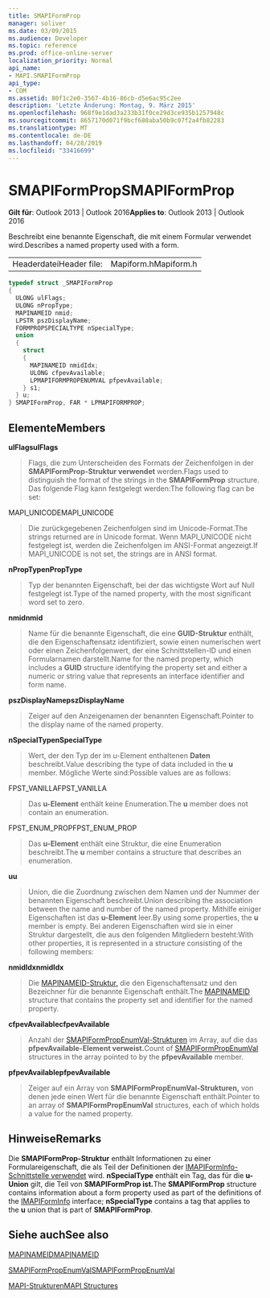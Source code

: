 ```yaml
---
title: SMAPIFormProp
manager: soliver
ms.date: 03/09/2015
ms.audience: Developer
ms.topic: reference
ms.prod: office-online-server
localization_priority: Normal
api_name:
- MAPI.SMAPIFormProp
api_type:
- COM
ms.assetid: 80f1c2e0-3567-4b16-86cb-d5e6ac95c2ee
description: 'Letzte Änderung: Montag, 9. März 2015'
ms.openlocfilehash: 968f9e1dad3a233b31f0ce29d3ce935b1257948c
ms.sourcegitcommit: 8657170d071f9bcf680aba50b9c07f2a4fb82283
ms.translationtype: MT
ms.contentlocale: de-DE
ms.lasthandoff: 04/28/2019
ms.locfileid: "33416699"
---
```

# <a name="smapiformprop"></a><span data-ttu-id="a262f-103">SMAPIFormProp</span><span class="sxs-lookup"><span data-stu-id="a262f-103">SMAPIFormProp</span></span>

  
  
<span data-ttu-id="a262f-104">**Gilt für**: Outlook 2013 | Outlook 2016</span><span class="sxs-lookup"><span data-stu-id="a262f-104">**Applies to**: Outlook 2013 | Outlook 2016</span></span> 
  
<span data-ttu-id="a262f-105">Beschreibt eine benannte Eigenschaft, die mit einem Formular verwendet wird.</span><span class="sxs-lookup"><span data-stu-id="a262f-105">Describes a named property used with a form.</span></span> 
  
|||
|:-----|:-----|
|<span data-ttu-id="a262f-106">Headerdatei</span><span class="sxs-lookup"><span data-stu-id="a262f-106">Header file:</span></span>  <br/> |<span data-ttu-id="a262f-107">Mapiform.h</span><span class="sxs-lookup"><span data-stu-id="a262f-107">Mapiform.h</span></span>  <br/> |
   
```cpp
typedef struct _SMAPIFormProp
{
  ULONG ulFlags;
  ULONG nPropType;
  MAPINAMEID nmid;
  LPSTR pszDisplayName;
  FORMPROPSPECIALTYPE nSpecialType;
  union
  {
    struct
    {
      MAPINAMEID nmidIdx;
      ULONG cfpevAvailable;
      LPMAPIFORMPROPENUMVAL pfpevAvailable;
    } s1;
  } u;
} SMAPIFormProp, FAR * LPMAPIFORMPROP;

```

## <a name="members"></a><span data-ttu-id="a262f-108">Elemente</span><span class="sxs-lookup"><span data-stu-id="a262f-108">Members</span></span>

 <span data-ttu-id="a262f-109">**ulFlags**</span><span class="sxs-lookup"><span data-stu-id="a262f-109">**ulFlags**</span></span>
  
> <span data-ttu-id="a262f-110">Flags, die zum Unterscheiden des Formats der Zeichenfolgen in der **SMAPIFormProp-Struktur verwendet** werden.</span><span class="sxs-lookup"><span data-stu-id="a262f-110">Flags used to distinguish the format of the strings in the **SMAPIFormProp** structure.</span></span> <span data-ttu-id="a262f-111">Das folgende Flag kann festgelegt werden:</span><span class="sxs-lookup"><span data-stu-id="a262f-111">The following flag can be set:</span></span> 
    
<span data-ttu-id="a262f-112">MAPI_UNICODE</span><span class="sxs-lookup"><span data-stu-id="a262f-112">MAPI_UNICODE</span></span> 
  
> <span data-ttu-id="a262f-113">Die zurückgegebenen Zeichenfolgen sind im Unicode-Format.</span><span class="sxs-lookup"><span data-stu-id="a262f-113">The strings returned are in Unicode format.</span></span> <span data-ttu-id="a262f-114">Wenn MAPI_UNICODE nicht festgelegt ist, werden die Zeichenfolgen im ANSI-Format angezeigt.</span><span class="sxs-lookup"><span data-stu-id="a262f-114">If MAPI_UNICODE is not set, the strings are in ANSI format.</span></span>
    
 <span data-ttu-id="a262f-115">**nPropType**</span><span class="sxs-lookup"><span data-stu-id="a262f-115">**nPropType**</span></span>
  
> <span data-ttu-id="a262f-116">Typ der benannten Eigenschaft, bei der das wichtigste Wort auf Null festgelegt ist.</span><span class="sxs-lookup"><span data-stu-id="a262f-116">Type of the named property, with the most significant word set to zero.</span></span> 
    
 <span data-ttu-id="a262f-117">**nmid**</span><span class="sxs-lookup"><span data-stu-id="a262f-117">**nmid**</span></span>
  
> <span data-ttu-id="a262f-118">Name für die benannte Eigenschaft, die eine **GUID-Struktur** enthält, die den Eigenschaftensatz identifiziert, sowie einen numerischen wert oder einen Zeichenfolgenwert, der eine Schnittstellen-ID und einen Formularnamen darstellt.</span><span class="sxs-lookup"><span data-stu-id="a262f-118">Name for the named property, which includes a **GUID** structure identifying the property set and either a numeric or string value that represents an interface identifier and form name.</span></span> 
    
 <span data-ttu-id="a262f-119">**pszDisplayName**</span><span class="sxs-lookup"><span data-stu-id="a262f-119">**pszDisplayName**</span></span>
  
> <span data-ttu-id="a262f-120">Zeiger auf den Anzeigenamen der benannten Eigenschaft.</span><span class="sxs-lookup"><span data-stu-id="a262f-120">Pointer to the display name of the named property.</span></span>
    
 <span data-ttu-id="a262f-121">**nSpecialType**</span><span class="sxs-lookup"><span data-stu-id="a262f-121">**nSpecialType**</span></span>
  
> <span data-ttu-id="a262f-122">Wert, der den Typ der im u-Element enthaltenen **Daten** beschreibt.</span><span class="sxs-lookup"><span data-stu-id="a262f-122">Value describing the type of data included in the **u** member.</span></span> <span data-ttu-id="a262f-123">Mögliche Werte sind:</span><span class="sxs-lookup"><span data-stu-id="a262f-123">Possible values are as follows:</span></span> 
    
<span data-ttu-id="a262f-124">FPST_VANILLA</span><span class="sxs-lookup"><span data-stu-id="a262f-124">FPST_VANILLA</span></span> 
  
> <span data-ttu-id="a262f-125">Das **u-Element** enthält keine Enumeration.</span><span class="sxs-lookup"><span data-stu-id="a262f-125">The **u** member does not contain an enumeration.</span></span> 
    
<span data-ttu-id="a262f-126">FPST_ENUM_PROP</span><span class="sxs-lookup"><span data-stu-id="a262f-126">FPST_ENUM_PROP</span></span> 
  
> <span data-ttu-id="a262f-127">Das **u-Element** enthält eine Struktur, die eine Enumeration beschreibt.</span><span class="sxs-lookup"><span data-stu-id="a262f-127">The **u** member contains a structure that describes an enumeration.</span></span> 
    
 <span data-ttu-id="a262f-128">**u**</span><span class="sxs-lookup"><span data-stu-id="a262f-128">**u**</span></span>
  
> <span data-ttu-id="a262f-129">Union, die die Zuordnung zwischen dem Namen und der Nummer der benannten Eigenschaft beschreibt.</span><span class="sxs-lookup"><span data-stu-id="a262f-129">Union describing the association between the name and number of the named property.</span></span> <span data-ttu-id="a262f-130">Mithilfe einiger Eigenschaften ist das **u-Element** leer.</span><span class="sxs-lookup"><span data-stu-id="a262f-130">By using some properties, the **u** member is empty.</span></span> <span data-ttu-id="a262f-131">Bei anderen Eigenschaften wird sie in einer Struktur dargestellt, die aus den folgenden Mitgliedern besteht:</span><span class="sxs-lookup"><span data-stu-id="a262f-131">With other properties, it is represented in a structure consisting of the following members:</span></span> 
    
 <span data-ttu-id="a262f-132">**nmidIdx**</span><span class="sxs-lookup"><span data-stu-id="a262f-132">**nmidIdx**</span></span>
  
> <span data-ttu-id="a262f-133">Die [MAPINAMEID-Struktur,](mapinameid.md) die den Eigenschaftensatz und den Bezeichner für die benannte Eigenschaft enthält.</span><span class="sxs-lookup"><span data-stu-id="a262f-133">The [MAPINAMEID](mapinameid.md) structure that contains the property set and identifier for the named property.</span></span> 
    
 <span data-ttu-id="a262f-134">**cfpevAvailable**</span><span class="sxs-lookup"><span data-stu-id="a262f-134">**cfpevAvailable**</span></span>
  
> <span data-ttu-id="a262f-135">Anzahl der [SMAPIFormPropEnumVal-Strukturen](smapiformpropenumval.md) im Array, auf die das **pfpevAvailable-Element verweist.**</span><span class="sxs-lookup"><span data-stu-id="a262f-135">Count of [SMAPIFormPropEnumVal](smapiformpropenumval.md) structures in the array pointed to by the **pfpevAvailable** member.</span></span> 
    
 <span data-ttu-id="a262f-136">**pfpevAvailable**</span><span class="sxs-lookup"><span data-stu-id="a262f-136">**pfpevAvailable**</span></span>
  
> <span data-ttu-id="a262f-137">Zeiger auf ein Array von **SMAPIFormPropEnumVal-Strukturen,** von denen jede einen Wert für die benannte Eigenschaft enthält.</span><span class="sxs-lookup"><span data-stu-id="a262f-137">Pointer to an array of **SMAPIFormPropEnumVal** structures, each of which holds a value for the named property.</span></span> 
    
## <a name="remarks"></a><span data-ttu-id="a262f-138">Hinweise</span><span class="sxs-lookup"><span data-stu-id="a262f-138">Remarks</span></span>

<span data-ttu-id="a262f-139">Die **SMAPIFormProp-Struktur** enthält Informationen zu einer Formulareigenschaft, die als Teil der Definitionen der [IMAPIFormInfo-Schnittstelle verwendet](imapiforminfoimapiprop.md) wird. **nSpecialType** enthält ein Tag, das für die **u-Union** gilt, die Teil von **SMAPIFormProp ist.**</span><span class="sxs-lookup"><span data-stu-id="a262f-139">The **SMAPIFormProp** structure contains information about a form property used as part of the definitions of the [IMAPIFormInfo](imapiforminfoimapiprop.md) interface; **nSpecialType** contains a tag that applies to the **u** union that is part of **SMAPIFormProp**.</span></span>
  
## <a name="see-also"></a><span data-ttu-id="a262f-140">Siehe auch</span><span class="sxs-lookup"><span data-stu-id="a262f-140">See also</span></span>



[<span data-ttu-id="a262f-141">MAPINAMEID</span><span class="sxs-lookup"><span data-stu-id="a262f-141">MAPINAMEID</span></span>](mapinameid.md)
  
[<span data-ttu-id="a262f-142">SMAPIFormPropEnumVal</span><span class="sxs-lookup"><span data-stu-id="a262f-142">SMAPIFormPropEnumVal</span></span>](smapiformpropenumval.md)


[<span data-ttu-id="a262f-143">MAPI-Strukturen</span><span class="sxs-lookup"><span data-stu-id="a262f-143">MAPI Structures</span></span>](mapi-structures.md)

